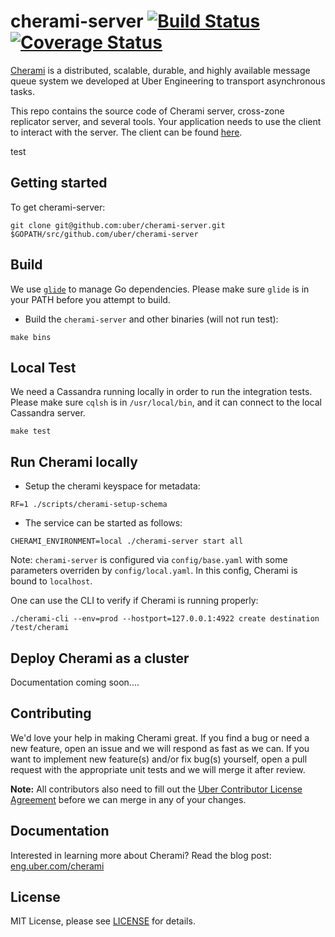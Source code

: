 cherami-server [![Build Status](https://travis-ci.org/uber/cherami-server.svg?branch=master)](https://travis-ci.org/uber/cherami-server) [![Coverage Status](https://coveralls.io/repos/uber/cherami-server/badge.svg?branch=master&service=github)](https://coveralls.io/github/uber/cherami-server?branch=master)
==============
[Cherami](https://eng.uber.com/cherami) is a distributed, scalable, durable, and highly available message queue system we developed at Uber Engineering to transport asynchronous tasks. 

This repo contains the source code of Cherami server, cross-zone replicator server, and several tools. Your application needs to use the client to interact with the server. The client can be found [here](https://github.com/uber/cherami-client-go).


test

Getting started
---------------
To get cherami-server:

```
git clone git@github.com:uber/cherami-server.git $GOPATH/src/github.com/uber/cherami-server
```

Build
-----
We use [`glide`](https://glide.sh) to manage Go dependencies. Please make sure `glide` is in your PATH before you attempt to build.

* Build the `cherami-server` and other binaries (will not run test):
```
make bins
```

Local Test
----------
We need a Cassandra running locally in order to run the integration tests. Please make sure `cqlsh` is in `/usr/local/bin`, and it can connect to the local Cassandra server.
```
make test
```

Run Cherami locally
-------------------
* Setup the cherami keyspace for metadata:
```
RF=1 ./scripts/cherami-setup-schema
```

* The service can be started as follows:
```
CHERAMI_ENVIRONMENT=local ./cherami-server start all
```

Note: `cherami-server` is configured via `config/base.yaml` with some parameters overriden by `config/local.yaml`. In this config, Cherami is bound to `localhost`.

One can use the CLI to verify if Cherami is running properly:
```
./cherami-cli --env=prod --hostport=127.0.0.1:4922 create destination /test/cherami
```

Deploy Cherami as a cluster
---------------------------
Documentation coming soon....

Contributing
------------

We'd love your help in making Cherami great. If you find a bug or need a new feature, open an issue and we will respond as fast as we can. If you want to implement new feature(s) and/or fix bug(s) yourself, open a pull request with the appropriate unit tests and we will merge it after review.

**Note:** All contributors also need to fill out the [Uber Contributor License Agreement](http://t.uber.com/cla) before we can merge in any of your changes.

Documentation
--------------

Interested in learning more about Cherami? Read the blog post:
[eng.uber.com/cherami](https://eng.uber.com/cherami/)

License
-------
MIT License, please see [LICENSE](https://github.com/uber/cherami-server/blob/master/LICENSE) for details.
